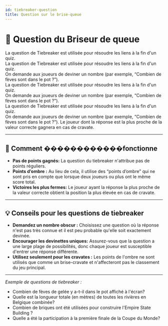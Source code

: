 ```yaml
---
id: tiebreaker-question
title: Question sur le brise-queue
---
```


# 🏁 Question du Briseur de queue

La question de Tiebreaker est utilisée pour résoudre les liens à la fin d'un quiz.\
La question de Tiebreaker est utilisée pour résoudre les liens à la fin d'un quiz.\
On demande aux joueurs de deviner un nombre (par exemple, “Combien de fèves sont dans le pot ?”).\
La question de Tiebreaker est utilisée pour résoudre les liens à la fin d'un quiz.\
On demande aux joueurs de deviner un nombre (par exemple, “Combien de fèves sont dans le pot ?”).\
La question de Tiebreaker est utilisée pour résoudre les liens à la fin d'un quiz.\
On demande aux joueurs de deviner un nombre (par exemple, “Combien de fèves sont dans le pot ?”). Le joueur dont la réponse est la plus proche de la valeur correcte gagnera en cas de cravate.

---

## 📝 Comment ������������fonctionne

- **Pas de points gagnés:** La question du tiebreaker n'attribue pas de points réguliers.
- **Points d’ombre :** Au lieu de cela, il utilise des “points d’ombre” qui ne sont pris en compte que lorsque deux joueurs ou plus ont le même score total.
- **Victoires les plus fermes:** Le joueur ayant la réponse la plus proche de la valeur correcte obtient la position la plus élevée en cas de cravate.

---

## 💡 Conseils pour les questions de tiebreaker

- **Demandez un nombre obscur :** Choisissez une question où la réponse n'est pas très connue et il est peu probable qu'elle soit exactement devinée.
- **Encourager les devinettes uniques:** Assurez-vous que la question a une large plage de possibilités, donc chaque joueur est susceptible d'entrer une réponse différente.
- **Utilisez seulement pour les cravates :** Les points de l'ombre ne sont utilisés que comme un brise-cravate et n'affecteront pas le classement du jeu principal.

---

_Exemple de questions de tiebreaker :_

- Combien de fèves de gelée y a-t-il dans le pot affiché à l'écran?
- Quelle est la longueur totale (en mètres) de toutes les rivières en Belgique combinée?
- Combien de briques ont été utilisées pour construire l'Empire State Building ?
- Quelle a été la participation à la première finale de la Coupe du Monde?


